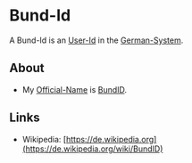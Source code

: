 # Bund-Id

A Bund-Id is an [User-Id](170100005.md) in the [German-System](8000998.md).

## About

- My [Official-Name](611003.md) is [BundID](8020004.md).

## Links

- Wikipedia: [https://de.wikipedia.org](https://de.wikipedia.org/wiki/BundID)
